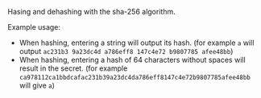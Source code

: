 Hasing and dehashing with the sha-256 algorithm.

Example usage:
* When hashing, entering a string will output its hash. (for example `a` will output `ac231b3 9a23dc4d a786eff8 147c4e72 b9807785 afee48bb`)
* When hashing, entering a hash of 64 characters without spaces will result in the secret. (for example `ca978112ca1bbdcafac231b39a23dc4da786eff8147c4e72b9807785afee48bb` will give `a`) 